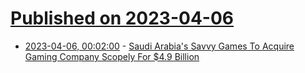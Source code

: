 # [Published on 2023-04-06](index.md)

* [2023-04-06, 00:02:00](https://games.slashdot.org/story/23/04/05/2132241/saudi-arabias-savvy-games-to-acquire-gaming-company-scopely-for-49-billion?utm_source=rss1.0mainlinkanon&utm_medium=feed) - [Saudi Arabia's Savvy Games To Acquire Gaming Company Scopely For $4.9 Billion](https://games.slashdot.org/story/23/04/05/2132241/saudi-arabias-savvy-games-to-acquire-gaming-company-scopely-for-49-billion?utm_source=rss1.0mainlinkanon&utm_medium=feed)
